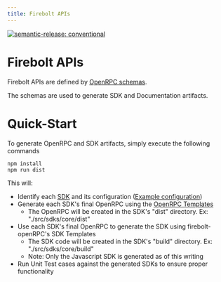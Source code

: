 ```yaml
---
title: Firebolt APIs
---
```


[![semantic-release: conventional](https://img.shields.io/badge/semantic--release-conventional-e10079?logo=semantic-release)](https://github.com/semantic-release/semantic-release)

# Firebolt APIs

Firebolt APIs are defined by [OpenRPC schemas](https://spec.open-rpc.org).

The schemas are used to generate SDK and Documentation artifacts.

# Quick-Start

To generate OpenRPC and SDK artifacts, simply execute the following commands

```
npm install
npm run dist
```

This will:

- Identify each [SDK](./src/sdks/) and its configuration ([Example configuration](src/sdks/core/sdk.config.json))
- Generate each SDK's final OpenRPC using the [OpenRPC Templates](./src/openrpc/)
  - The OpenRPC will be created in the SDK's "dist" directory. Ex: "./src/sdks/core/dist"
- Use each SDK's final OpenRPC to generate the SDK using firebolt-openRPC's SDK Templates
  - The SDK code will be created in the SDK's "build" directory. Ex: "./src/sdks/core/build"
  - Note: Only the Javascript SDK is generated as of this writing
- Run Unit Test cases against the generated SDKs to ensure proper functionality
